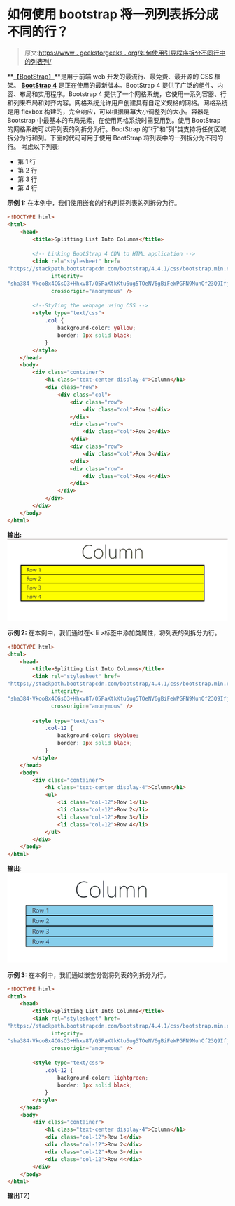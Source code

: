 # 如何使用 bootstrap 将一列列表拆分成不同的行？

> 原文:[https://www . geeksforgeeks . org/如何使用引导程序拆分不同行中的列表列/](https://www.geeksforgeeks.org/how-to-split-a-column-of-list-in-different-rows-using-bootstrap/)

**[【BootStrap】](https://www.geeksforgeeks.org/bootstrap-tutorials/)**是用于前端 web 开发的最流行、最免费、最开源的 CSS 框架。 **[BootStrap 4](https://www.geeksforgeeks.org/bootstrap-4-introduction/)** 是正在使用的最新版本。BootStrap 4 提供了广泛的组件、内容、布局和实用程序。Bootstrap 4 提供了一个网格系统，它使用一系列容器、行和列来布局和对齐内容。网格系统允许用户创建具有自定义规格的网格。网格系统是用 flexbox 构建的，完全响应，可以根据屏幕大小调整列的大小。容器是 Bootstrap 中最基本的布局元素，在使用网格系统时需要用到。使用 BootStrap 的网格系统可以将列表的列拆分为行。BootStrap 的“行”和“列”类支持将任何区域拆分为行和列。下面的代码可用于使用 BootStrap 将列表中的一列拆分为不同的行。
考虑以下列表:

*   第 1 行
*   第 2 行
*   第 3 行
*   第 4 行

**示例 1:** 在本例中，我们使用嵌套的行和列将列表的列拆分为行。

```html
<!DOCTYPE html>
<html>
    <head>
        <title>Splitting List Into Columns</title>

        <!-- Linking BootStrap 4 CDN to HTML application -->
        <link rel="stylesheet" href=
"https://stackpath.bootstrapcdn.com/bootstrap/4.4.1/css/bootstrap.min.css" 
              integrity=
"sha384-Vkoo8x4CGsO3+Hhxv8T/Q5PaXtkKtu6ug5TOeNV6gBiFeWPGFN9MuhOf23Q9Ifjh" 
              crossorigin="anonymous" />

        <!--Styling the webpage using CSS -->
        <style type="text/css">
            .col {
                background-color: yellow;
                border: 1px solid black;
            }
        </style>
    </head>
    <body>
        <div class="container">
            <h1 class="text-center display-4">Column</h1>
            <div class="row">
                <div class="col">
                    <div class="row">
                        <div class="col">Row 1</div>
                    </div>
                    <div class="row">
                        <div class="col">Row 2</div>
                    </div>
                    <div class="row">
                        <div class="col">Row 3</div>
                    </div>
                    <div class="row">
                        <div class="col">Row 4</div>
                    </div>
                </div>
            </div>
        </div>
    </body>
</html>
```

**输出:** ![](img/88b720f815beb921b02ccfe866ccd1ad.png)

**示例 2:** 在本例中，我们通过在< li >标签中添加类属性，将列表的列拆分为行。

```html
<!DOCTYPE html>
<html>
    <head>
        <title>Splitting List Into Columns</title>
        <link rel="stylesheet" href=
"https://stackpath.bootstrapcdn.com/bootstrap/4.4.1/css/bootstrap.min.css" 
              integrity=
"sha384-Vkoo8x4CGsO3+Hhxv8T/Q5PaXtkKtu6ug5TOeNV6gBiFeWPGFN9MuhOf23Q9Ifjh" 
              crossorigin="anonymous" />

        <style type="text/css">
            .col-12 {
                background-color: skyblue;
                border: 1px solid black;
            }
        </style>
    </head>
    <body>
        <div class="container">
            <h1 class="text-center display-4">Column</h1>
            <ul>
                <li class="col-12">Row 1</li>
                <li class="col-12">Row 2</li>
                <li class="col-12">Row 3</li>
                <li class="col-12">Row 4</li>
            </ul>
        </div>
    </body>
</html>
```

**输出:**
![](img/89a2e74bd282dc26d91a730a7ce2a35a.png)

**示例 3:** 在本例中，我们通过嵌套分割将列表的列拆分为行。

```html
<!DOCTYPE html>
<html>
    <head>
        <title>Splitting List Into Columns</title>
        <link rel="stylesheet" href=
"https://stackpath.bootstrapcdn.com/bootstrap/4.4.1/css/bootstrap.min.css" 
              integrity=
"sha384-Vkoo8x4CGsO3+Hhxv8T/Q5PaXtkKtu6ug5TOeNV6gBiFeWPGFN9MuhOf23Q9Ifjh" 
              crossorigin="anonymous" />

        <style type="text/css">
            .col-12 {
                background-color: lightgreen;
                border: 1px solid black;
            }
        </style>
    </head>
    <body>
        <div class="container">
            <h1 class="text-center display-4">Column</h1>
            <div class="col-12">Row 1</div>
            <div class="col-12">Row 2</div>
            <div class="col-12">Row 3</div>
            <div class="col-12">Row 4</div>
        </div>
    </body>
</html>
```

**输出**T2】